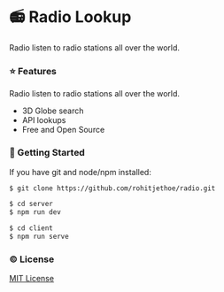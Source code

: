 # 📻 Radio Lookup
Radio listen to radio stations all over the world. 

### :star: Features
Radio listen to radio stations all over the world. 
- 3D Globe search
- API lookups
- Free and Open Source

### :rocket: Getting Started
If you have git and node/npm installed: 
```sh
$ git clone https://github.com/rohitjethoe/radio.git
```
```sh
$ cd server
$ npm run dev
```
```sh
$ cd client
$ npm run serve
```

### :copyright: License
[MIT License](http://opensource.org/licenses/MIT)